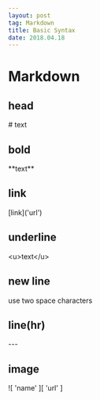```yaml
---
layout: post 
tag: Markdown
title: Basic Syntax
date: 2018.04.18
---
```


# Markdown  
## head  
\# text  
## bold  
\*\*text\*\*  
## link  
\[link\]('url')  
## underline  
\<u\>text\</u\>  
## new line  
use two space characters  
## line(hr)  
\-\-\-    
## image  
!\[ 'name' \]\[ 'url' ]  
